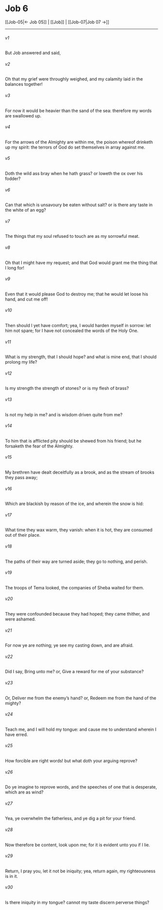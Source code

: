 # Job 6

[[Job-05|← Job 05]] | [[Job]] | [[Job-07|Job 07 →]]
***

###### v1
But Job answered and said,
###### v2
Oh that my grief were throughly weighed, and my calamity laid in the balances together!
###### v3
For now it would be heavier than the sand of the sea: therefore my words are swallowed up.
###### v4
For the arrows of the Almighty are within me, the poison whereof drinketh up my spirit: the terrors of God do set themselves in array against me.
###### v5
Doth the wild ass bray when he hath grass? or loweth the ox over his fodder?
###### v6
Can that which is unsavoury be eaten without salt? or is there any taste in the white of an egg?
###### v7
The things that my soul refused to touch are as my sorrowful meat.
###### v8
Oh that I might have my request; and that God would grant me the thing that I long for!
###### v9
Even that it would please God to destroy me; that he would let loose his hand, and cut me off!
###### v10
Then should I yet have comfort; yea, I would harden myself in sorrow: let him not spare; for I have not concealed the words of the Holy One.
###### v11
What is my strength, that I should hope? and what is mine end, that I should prolong my life?
###### v12
Is my strength the strength of stones? or is my flesh of brass?
###### v13
Is not my help in me? and is wisdom driven quite from me?
###### v14
To him that is afflicted pity should be shewed from his friend; but he forsaketh the fear of the Almighty.
###### v15
My brethren have dealt deceitfully as a brook, and as the stream of brooks they pass away;
###### v16
Which are blackish by reason of the ice, and wherein the snow is hid:
###### v17
What time they wax warm, they vanish: when it is hot, they are consumed out of their place.
###### v18
The paths of their way are turned aside; they go to nothing, and perish.
###### v19
The troops of Tema looked, the companies of Sheba waited for them.
###### v20
They were confounded because they had hoped; they came thither, and were ashamed.
###### v21
For now ye are nothing; ye see my casting down, and are afraid.
###### v22
Did I say, Bring unto me? or, Give a reward for me of your substance?
###### v23
Or, Deliver me from the enemy’s hand? or, Redeem me from the hand of the mighty?
###### v24
Teach me, and I will hold my tongue: and cause me to understand wherein I have erred.
###### v25
How forcible are right words! but what doth your arguing reprove?
###### v26
Do ye imagine to reprove words, and the speeches of one that is desperate, which are as wind?
###### v27
Yea, ye overwhelm the fatherless, and ye dig a pit for your friend.
###### v28
Now therefore be content, look upon me; for it is evident unto you if I lie.
###### v29
Return, I pray you, let it not be iniquity; yea, return again, my righteousness is in it.
###### v30
Is there iniquity in my tongue? cannot my taste discern perverse things? 
